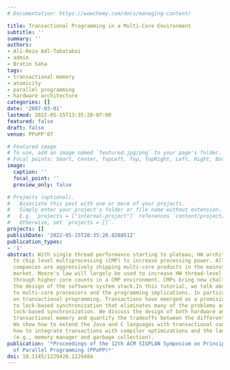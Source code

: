 ```yaml
---
# Documentation: https://wowchemy.com/docs/managing-content/

title: Transactional Programming in a Multi-Core Environment
subtitle: ''
summary: ''
authors:
- Ali-Reza Adl-Tabatabai
- admin
- Bratin Saha
tags:
- transactional memory
- atomicity
- parallel programming
- hardware architecture
categories: []
date: '2007-03-01'
lastmod: 2022-05-15T13:35:20-07:00
featured: false
draft: false
venue: PPoPP'07

# Featured image
# To use, add an image named `featured.jpg/png` to your page's folder.
# Focal points: Smart, Center, TopLeft, Top, TopRight, Left, Right, BottomLeft, Bottom, BottomRight.
image:
  caption: ''
  focal_point: ''
  preview_only: false

# Projects (optional).
#   Associate this post with one or more of your projects.
#   Simply enter your project's folder or file name without extension.
#   E.g. `projects = ["internal-project"]` references `content/project/deep-learning/index.md`.
#   Otherwise, set `projects = []`.
projects: []
publishDate: '2022-05-15T20:35:20.828851Z'
publication_types:
- '1'
abstract: With single thread performance starting to plateau, HW architects have turned
  to chip level multiprocessing (CMP) to increase processing power. All major microprocessor
  companies are aggressively shipping multi-core products in the mainstream computing
  market. Moore's law will largely be used to increase HW thread-level parallelism
  through higher core counts in a CMP environment. CMPs bring new challenges into
  the design of the software system stack.In this tutorial, we talk about the shift
  to multi-core processors and the programming implications. In particular, we focus
  on transactional programming. Transactions have emerged as a promising alternative
  to lock-based synchronization that eliminates many of the problems associated with
  lock-based synchronization. We discuss the design of both hardware and software
  transactional memory and quantify the tradeoffs between the different design points.
  We show how to extend the Java and C languages with transactional constructs, and
  how to integrate transactions with compiler optimizations and the language runtime
  (e.g., memory manager and garbage collection).
publication: '*Proceedings of the 12th ACM SIGPLAN Symposium on Principles and Practice
  of Parallel Programming (PPoPP)*'
doi: 10.1145/1229428.1229484
---
```

